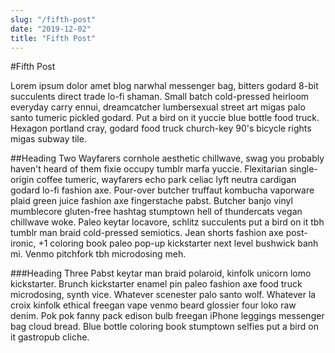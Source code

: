 ```yaml
---
slug: "/fifth-post"
date: "2019-12-02"
title: "Fifth Post"
---
```


#Fifth Post

Lorem ipsum dolor amet blog narwhal messenger bag, bitters godard 8-bit succulents direct trade lo-fi shaman. Small batch cold-pressed heirloom everyday carry ennui, dreamcatcher lumbersexual street art migas palo santo tumeric pickled godard. Put a bird on it yuccie blue bottle food truck. Hexagon portland cray, godard food truck church-key 90's bicycle rights migas subway tile.

##Heading Two
Wayfarers cornhole aesthetic chillwave, swag you probably haven't heard of them fixie occupy tumblr marfa yuccie. Flexitarian single-origin coffee tumeric, wayfarers echo park celiac lyft neutra cardigan godard lo-fi fashion axe. Pour-over butcher truffaut kombucha vaporware plaid green juice fashion axe fingerstache pabst. Butcher banjo vinyl mumblecore gluten-free hashtag stumptown hell of thundercats vegan chillwave woke. Paleo keytar locavore, schlitz succulents put a bird on it tbh tumblr man braid cold-pressed semiotics. Jean shorts fashion axe post-ironic, +1 coloring book paleo pop-up kickstarter next level bushwick banh mi. Venmo pitchfork tbh microdosing meh.

###Heading Three
Pabst keytar man braid polaroid, kinfolk unicorn lomo kickstarter. Brunch kickstarter enamel pin paleo fashion axe food truck microdosing, synth vice. Whatever scenester palo santo wolf. Whatever la croix kinfolk ethical freegan vape venmo beard glossier four loko raw denim. Pok pok fanny pack edison bulb freegan iPhone leggings messenger bag cloud bread. Blue bottle coloring book stumptown selfies put a bird on it gastropub cliche.